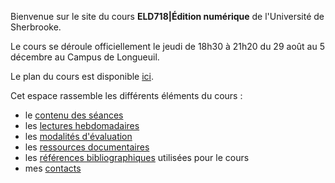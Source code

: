 
Bienvenue sur le site du cours **ELD718|Édition numérique** de l'Université de Sherbrooke.

Le cours se déroule officiellement le jeudi de 18h30 à 21h20 du 29 août au 5 décembre au Campus de Longueuil. 

Le plan du cours est disponible [ici](./doc/ELD718-A24-plan.pdf).

Cet espace rassemble les différents éléments du cours : 

- le [contenu des séances](seances)
- les [lectures hebdomadaires](lectures)
- les [modalités d'évaluation](modalites)
- les [ressources documentaires](documentation)
- les [références bibliographiques](https://www.zotero.org/groups/5435201/eld-/library) utilisées pour le cours
- mes [contacts](contact)

